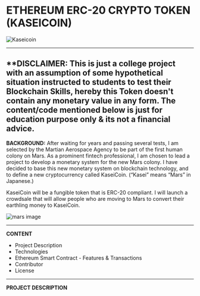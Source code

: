 # ETHEREUM ERC-20 CRYPTO TOKEN (KASEICOIN)
![Kaseicoin](https://user-images.githubusercontent.com/86034323/142831784-c98e2661-61b2-457e-a6c2-f51d3dbf347f.png)

------------------------------------------------------------------------------------------------------------------------------------------------------------------------------
**DISCLAIMER: This is just a college project with an assumption of some hypothetical situation instructed to students to test their Blockchain Skills, hereby this Token doesn't contain any monetary value in any form. The content/code mentioned below is just for education purpose only & its not a financial advice.
------------------------------------------------------------------------------------------------------------------------------------------------------------------------------

**BACKGROUND:** After waiting for years and passing several tests, I am selected by the Martian Aerospace Agency to be part of the first human colony on Mars. As a prominent fintech professional, I am chosen to lead a project to develop a monetary system for the new Mars colony. I have decided to base this new monetary system on blockchain technology, and to define a new cryptocurrency called KaseiCoin. (“Kasei” means “Mars” in Japanese.)

KaseiCoin will be a fungible token that is ERC-20 compliant. I will launch a crowdsale that will allow people who are moving to Mars to convert their earthling money to KaseiCoin.

![mars image](https://user-images.githubusercontent.com/86034323/142826306-3374034e-a275-4538-97d6-94d67c8f71dd.png)

------------------------------------------------------------------------------------------------------------------------------------------------------------------------------
**CONTENT**
- Project Description
- Technologies
- Ethereum Smart Contract - Features & Transactions
- Contributor
- License
------------------------------------------------------------------------------------------------------------------------------------------------------------------------------

**PROJECT DESCRIPTION**
